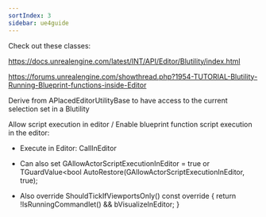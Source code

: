 ```yaml
---
sortIndex: 3
sidebar: ue4guide
---
```


Check out these classes:

<https://docs.unrealengine.com/latest/INT/API/Editor/Blutility/index.html>

<https://forums.unrealengine.com/showthread.php?1954-TUTORIAL-Blutility-Running-Blueprint-functions-inside-Editor>

Derive from APlacedEditorUtilityBase to have access to the current selection set in a Blutility

Allow script execution in editor / Enable blueprint function script execution in the editor:

- Execute in Editor: CallInEditor

- Can also set GAllowActorScriptExecutionInEditor = true or TGuardValue&lt;bool AutoRestore(GAllowActorScriptExecutionInEditor, true);

- Also override ShouldTickIfViewportsOnly() const override { return !IsRunningCommandlet() && bVisualizeInEditor; }
